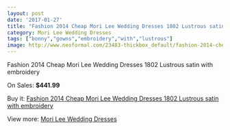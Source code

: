 ```yaml
---
layout: post
date: '2017-01-27'
title: "Fashion 2014 Cheap Mori Lee Wedding Dresses 1802 Lustrous satin with embroidery"
category: Mori Lee Wedding Dresses
tags: ["bonny","gowns","embroidery","with","lustrous"]
image: http://www.neoformal.com/23483-thickbox_default/fashion-2014-cheap-mori-lee-wedding-dresses-1802-lustrous-satin-with-embroidery.jpg
---
```

Fashion 2014 Cheap Mori Lee Wedding Dresses 1802 Lustrous satin with embroidery

On Sales: **$441.99**
<a href="https://www.neoformal.com/en/mori-lee-wedding-dresses-2014/7878-fashion-2014-cheap-mori-lee-wedding-dresses-1802-lustrous-satin-with-embroidery.html"><amp-img layout="responsive" width="600" height="600" src="//www.neoformal.com/23483-thickbox_default/fashion-2014-cheap-mori-lee-wedding-dresses-1802-lustrous-satin-with-embroidery.jpg" alt="Fashion 2014 Cheap Mori Lee Wedding Dresses 1802 Lustrous satin with embroidery 0" /></a>
<a href="https://www.neoformal.com/en/mori-lee-wedding-dresses-2014/7878-fashion-2014-cheap-mori-lee-wedding-dresses-1802-lustrous-satin-with-embroidery.html"><amp-img layout="responsive" width="600" height="600" src="//www.neoformal.com/23484-thickbox_default/fashion-2014-cheap-mori-lee-wedding-dresses-1802-lustrous-satin-with-embroidery.jpg" alt="Fashion 2014 Cheap Mori Lee Wedding Dresses 1802 Lustrous satin with embroidery 1" /></a>

Buy it: [Fashion 2014 Cheap Mori Lee Wedding Dresses 1802 Lustrous satin with embroidery](https://www.neoformal.com/en/mori-lee-wedding-dresses-2014/7878-fashion-2014-cheap-mori-lee-wedding-dresses-1802-lustrous-satin-with-embroidery.html "Fashion 2014 Cheap Mori Lee Wedding Dresses 1802 Lustrous satin with embroidery")

View more: [Mori Lee Wedding Dresses](https://www.neoformal.com/en/67-mori-lee-wedding-dresses-2014 "Mori Lee Wedding Dresses")